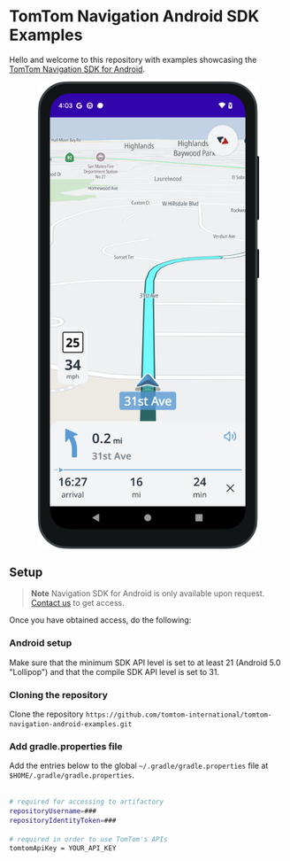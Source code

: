 
# TomTom Navigation Android SDK Examples

Hello and welcome to this repository with examples showcasing the [TomTom Navigation SDK for Android](https://developer.tomtom.com/android/navigation/documentation/overview/introduction).

<div align="center">
  <img align="center" src=".github/nav-sdk-phone.png" width="400"/>
</div>

## Setup

> **Note**  Navigation SDK for Android is only available upon request. [Contact us](https://developer.tomtom.com/tomtom-sdk-for-android/request-access "Contact us") to get access.

Once you have obtained access, do the following:

### Android setup
Make sure that the minimum SDK API level is set to at least 21 (Android 5.0 "Lollipop") and that the compile SDK API level is set to 31.

### Cloning the repository
Clone the repository `https://github.com/tomtom-international/tomtom-navigation-android-examples.git`

### Add gradle.properties file
Add the entries below to the global `~/.gradle/gradle.properties` file at `$HOME/.gradle/gradle.properties`.

```bash

# required for accessing to artifactory
repositoryUsername=###
repositoryIdentityToken=###

# required in order to use TomTom's APIs
tomtomApiKey = YOUR_API_KEY
```

